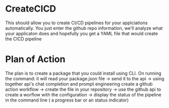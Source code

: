 # CreateCICD
This should allow you to create CI/CD pipelines for your applciations automatically. You just enter the github repo information, we'll analyze what your applicaton does and hopefully you get a YAML file that would create the CICD pipeline

# Plan of Action
The plan is to create a package that you could install using CLI. 
On running the command:
it will read your package.json file -> send it to the api -> using together api's chat completion and prompt engineering create a github action workflow -> create the file in your repository -> use the github api to create a worflow with the configuration -> display the status of the pipeline in the command line ( a progress bar or an status indicator)


